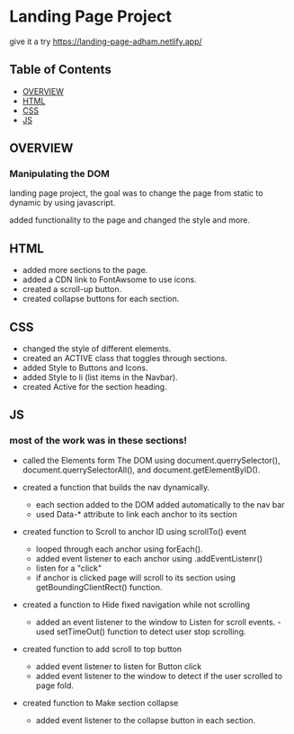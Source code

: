 # Landing Page Project
give it a try https://landing-page-adham.netlify.app/
## Table of Contents

- [OVERVIEW](#OVERVIEW)
- [HTML](#HTML)
- [CSS](#CSS)
- [JS](#JS)

## OVERVIEW 

### Manipulating the DOM

landing page project, the goal was to change the page from static to dynamic by using javascript.

added functionality to the page and changed the style and more.

## HTML

- added more sections to the page.
- added a CDN link to FontAwsome to use icons.
- created a scroll-up button.
- created collapse buttons for each section.

## CSS

- changed the style of different elements.
- created an ACTIVE class that toggles through sections.
- added Style to Buttons and Icons.
- added Style to li (list items in the Navbar).
- created Active for the section heading.

## JS

### most of the work was in these sections!

- called the Elements form The DOM using document.querrySelector(), document.querrySelectorAll(), and document.getElementByID().
- created a function that builds the nav dynamically.

  - each section added to the DOM added automatically to the nav bar
  - used Data-\* attribute to link each anchor to its section

- created function to Scroll to anchor ID using scrollTo() event
  - looped through each anchor using forEach().
  - added event listener to each anchor using .addEventListenr()
  - listen for a "click"
  - if anchor is clicked page will scroll to its section using getBoundingClientRect() function.
- created a function to Hide fixed navigation while not scrolling
  - added an event listener to the window to Listen for scroll events.
    -used setTimeOut() function to detect user stop scrolling.
- created function to add scroll to top button
  - added event listener to listen for Button click
  - added event listener to the window to detect if the user scrolled to page fold.
- created function to Make section collapse
  - added event listener to the collapse button in each section.
